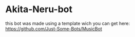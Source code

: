 # Akita-Neru-bot
this bot was made using a template wich you can get here: https://github.com/Just-Some-Bots/MusicBot

